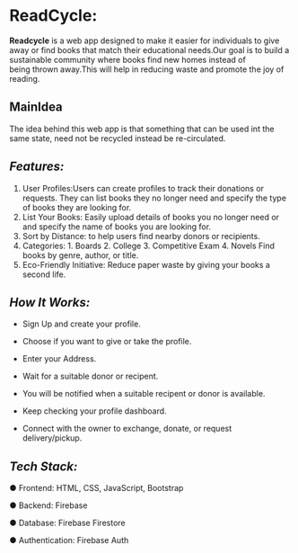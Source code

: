 
  # **ReadCycle:**
  
  **Readcycle** is a web app designed to make it easier for individuals to give away or find books that match their educational needs.Our goal is to build a sustainable community where books find new homes instead of being thrown away.This will help in reducing waste and promote the joy of reading.
  ## **MainIdea**
  The idea behind this web app is that something that can be used int the same state, need not be recycled instead be re-circulated.

  ## ***Features:***
  
  1. User Profiles:Users can create profiles to track their donations or requests. They can list books they no longer need and specify the type of books they are looking for.
  2. List Your Books: Easily upload details of books you no longer need or and specify the name of books you are looking for.
  3. Sort by Distance: to help users find nearby donors or recipients.
  4. Categories:
            1. Boards
            2. College
            3. Competitive Exam
            4. Novels
          Find books by genre, author, or title.
  5.  Eco-Friendly Initiative: Reduce paper waste by giving your books a second life.

## ***How It Works:***

* Sign Up and create your profile.

* Choose if you want to give or take the profile.
* Enter your Address.
* Wait for a suitable donor or recipent.
* You will be notified when a suitable recipent or donor is available.
* Keep checking your profile dashboard.
* Connect with the owner to exchange, donate, or request delivery/pickup.



## ***Tech Stack:***
● Frontend: HTML, CSS, JavaScript, Bootstrap
 
 ● Backend:  Firebase 
 
 ● Database: Firebase Firestore
 
 ● Authentication: Firebase Auth 
 
